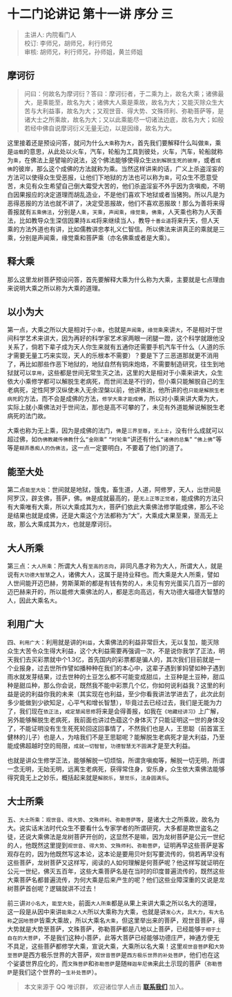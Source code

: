 # 十二门论讲记 第十一讲 序分 三

> 主讲人: 内院看门人 <br />
> 校订: 李师兄，胡师兄，利行师兄 <br />
> 审核: 胡师兄，利行师兄，孙师姐，黄兰师姐 <br />

## 摩诃衍

> 问曰：何故名为摩诃衍？答曰：摩诃衍者，于二乘为上，故名大乘；诸佛最大，是乘能至，故名为大；诸佛大人乘是乘故，故名为大；又能灭除众生大苦与大利益事，故名为大；又观世音、得大势、文殊师利、弥勒菩萨等，是诸大士之所乘故，故名为大；又以此乘能尽一切诸法边底，故名为大；如般若经中佛自说摩诃衍义无量无边，以是因缘，故名为大。

这里接着还是预设问答，就问为什么`大乘`称为`大`，首先我们要解释什么叫做`乘`，乘是`运载`的意思，从此处以火车，汽车，轮船为工具到彼处，火车，汽车，轮船就称为`乘`，在佛法上是譬喻的说法，这个佛法能够使得众生`达到解脱生死的彼岸`，或者`成佛`的彼岸，那么这个成佛的方法就称为乘。当然这样讲来的话，广义上杀盗淫妄的方法可以使得众生受恶报，让他们下地狱的方法也可以称为`乘`，可众生不愿意受苦，未见有众生希望自己倒大霉受大苦的，他们杀盗淫妄不外乎因为贪嗔痴，不明白因果报应的决定道理而胡乱造业，不是他们喜欢下地狱或者当猪狗。所以凡是为恶得恶报的方法也就不讲了，决定受恶报故，他们不喜欢恶报故！那么为善将来得善报就有`五乘佛法`，分别是`人乘`，`天乘`，`声闻乘`，`缘觉乘`，`佛乘`，人天乘也称为人天善法，比如教导众生深信因果持`五戒`将来继续当人，教导`十善业道`将来升天，但人天乘的方法外道也有讲，比如儒教讲忠孝礼义仁智信。所以佛法来讲真正的乘就是三乘，分别是声闻乘，缘觉乘和菩萨乘（亦名佛乘或者是大乘）。

## 释大乘

那么这里龙树菩萨预设问答，首先要解释大乘为什么称为大乘，主要就是七点理由来说明大乘之所以称为大乘的道理。

## 以小为大

第一点，大乘之所以大是相对于`小乘`，也就是`声闻乘`，`缘觉乘`来讲`大`，不是相对于世间科学艺术来讲大，因为再好的科学家艺术家两眼一闭腿一蹬，这个科学就跟他没关系了，倘若下辈子成为天人你生来就有五通你还需要手机汽车干什么（人道的乐才需要无量工巧来实现，天人的乐根本不需要）？要是下了三恶道那就更不消用了，再比如那些作恶下地狱的，地狱自然有铜床炮烙，不需要制造研究，往生到地狱就可以`享用`，这些都是世间无常生灭之法，这里的大是相对于小乘来讲大，众生依大小乘修学都可以解脱生老病死，而世间法是不行的，但小乘只能解脱自己的生老病死，定性阿罗汉纵使未入无余涅槃以前，他讲佛法，他所讲的也`只能是解脱生老病死`的方法，而不会是成佛的方法，`修学大乘才能成佛`，所以对小乘来讲大乘为大，实际上就小乘佛法对于世间法，那也是高不可攀的了，未见有外道能解说解脱生老病死的法门故。

大乘也称为无上乘，因为是成佛的法门，`佛`是`三界至尊`，`无上士`，没有什么成就可以超过佛，如`伪佛教藏传佛教`什么`“金刚乘”` `“时轮乘”`讲还有什么`“诸佛的总集”` `“佛上佛”`等等是`糊弄愚痴人的伪佛法`，这一点一定要明白，不要着了他们的道了。

## 能至大处

第二点`能至大处`：世间就是地狱，饿鬼，畜生道，人道，阿修罗，天人，出世间是阿罗汉，辟支佛，菩萨，佛。`佛`是成就最高的，是`无上正等正觉者`，能成佛的方法只有大乘唯有大乘，所以大乘成其为`大`，菩萨们依此大乘佛法修学能成佛，那么不论是结果也就是成佛，还是大乘这个方法都称为“大”，大乘成大果至果，至高无上故，那么大乘成其为`大`，也就是摩诃衍。

## 大人所乘

第三点：`大人所乘`：所谓大人有`至高的志向`，非同凡愚才称为大人，所谓大人，就是说有`大功德大智慧`之人，诸佛大人，这属于是持业释也。而大乘是大人所乘，譬如人世间能开迈巴赫，劳斯莱斯的都是有钱有势的人，未见有穷光蛋买几百万一部的迈巴赫来开的，所以能修大乘佛法的人，都是志向高远，有大功德大福德大智慧的人，因此大乘名`大`。

## 利用广大

四、`利用广大`：利用就是讲的`利益`，大乘佛法的利益非常巨大，无以复加，能灭除众生大苦令众生得大利益，这个大利益需要再强调一次，不是说你我学了正法，明天我们去买彩票就中个1.3亿，首先国内的彩票都是骗人的，其次我们目前就是一个业报身，过去世所作譬如播种种在我们的本心中，这辈子遇到爹妈譬如种子遇到雨水就发芽结果，过去世种的土豆怎么都不可能变成甜瓜，土豆种是土豆种，甜瓜种是甜瓜种，那么你会说，既然我不能中彩票几个亿，你如何说利益我？这里的利益是说的利益你我的未来（其实现在也利益，至少你看我讲法学进去了，此次此刻多少能做到少欲知足，心平气和增长智慧），毕竟过去已经过去，我们是无能为力了，我们现在`依正法`，`戒定慧闻思修`将来是会得善报，如我在`《地藏经讲习》`上广解，另外能够解脱生老病死，我前面也讲过色蕴这个身体灭了只能证明这一世的身体没了，不能证明没有生生死死轮回这回事情了，不然我们也是人，王思聪（前首富王健林的儿子）也是人，为啥我们不是王思聪呢？能解脱生老病死才是大利益，乃至能成佛超越时空的局限，`成就一切智智`，`功德智慧无不圆满`才是至大利益。

也就是讲众生修学正法，能够解脱一切烦恼，所谓贪嗔痴等，解脱一切无明，所谓一念无明，无始无明，远离生老病死，获得常住身，安乐身，众生依大乘佛法能够得究竟无上之妙乐，概括起来就是`解脱乐`，`慧觉乐`，`法身圆满乐`。

## 大士所乘

五、`大士所乘`：`观世音`、`得大势`、`文殊师利`、`弥勒菩萨等`，是诸大士之所乘故，故名为大。说实话末法时代众生不要看什么专家学者的所谓研究，大多都是欺世盗名之徒，还说大乘佛法是龙树菩萨开创的，这显然不是嘛，因为龙树菩萨是公元一世纪的人，他既然这里提到`观世音`、`得大势`、`文殊师利`、`弥勒菩萨`，证明再早这些菩萨是客观存在的，因为他既然写这本论，这本论是要用贝叶刻写要流传的，倘若再早没有这些菩萨，龙树菩萨又这样写，阅读的人如何理解是何菩萨呢？他这样写就证明在公元一世纪，佛灭五百年，这些大乘菩萨名是在当时的印度普遍流传的，既然这些大乘菩萨名都普遍流传，为何大乘是后来产生的呢？他们这些业障深重的又说是龙树菩萨首创呢？逻辑就讲不过去！

前三讲`对小名大`，`能至大处`，前面`大人所乘`都是从果上来讲大乘之所以名大的道理，这一段是从因中来讲`能乘之人大`所以大乘称为大乘，也就是讲`发心大`，`具大力`，`有大名称`之`因地菩萨`皆乘大乘故，所以大乘名`大乘`，但这里举出来的菩萨，观世音菩萨，得大势就是大势至菩萨，文殊菩萨，弥勒菩萨都是八地以上菩萨，已经能够`于相于土自在的大菩萨`，不是我们这种小菩萨，此等大菩萨已经能够功德庄严，神通方便无不具足，这些菩萨都修学大乘，宣说大乘，大乘所以名大乘！这里`观世音菩萨`和`大势至菩萨`是西方极乐世界的大菩萨，`观世音菩萨`是`西方极乐世界的补处菩萨`，他们也在这个娑婆世界应化的，而`文殊菩萨`和`弥勒菩萨`是随`释迦牟尼佛`来此土示现的菩萨（`弥勒菩萨`是我们这个世界的`一生补处菩萨`）。

> 本文来源于 QQ 唯识群， 欢迎诸位学人点击 **[联系我们](https://mp.weixin.qq.com/s/lZCfWjmLjgNR165Tx4_bCQ)** 加入。
